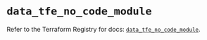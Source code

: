 # `data_tfe_no_code_module`

Refer to the Terraform Registry for docs: [`data_tfe_no_code_module`](https://registry.terraform.io/providers/hashicorp/tfe/0.65.2/docs/data-sources/no_code_module).
